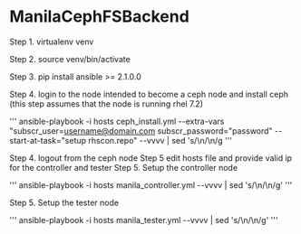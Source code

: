 # ManilaCephFSBackend


Step 1. virtualenv venv

Step 2. source venv/bin/activate

Step 3. pip install ansible >= 2.1.0.0 

Step 4. login to the node intended to become a ceph node and install ceph (this step assumes that the node is running rhel 7.2)

'''
ansible-playbook -i hosts ceph_install.yml --extra-vars "subscr_user=username@domain.com subscr_password="password" --start-at-task="setup rhscon.repo" --vvvv | sed  's/\\n/\n/g
'''



Step 4. logout from the ceph node
Step 5 edit hosts file and provide valid ip for the controller and tester
Step 5. Setup the controller node 

'''
ansible-playbook -i hosts manila_controller.yml  --vvvv | sed  's/\\n/\n/g'
'''


Step 5. Setup the tester node 

'''
ansible-playbook -i hosts manila_tester.yml  --vvvv | sed  's/\\n/\n/g'
'''

